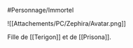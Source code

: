 #Personnage/Immortel

![[Attachements/PC/Zephira/Avatar.png]]

Fille de [[Terigon]] et de [[Prisona]].